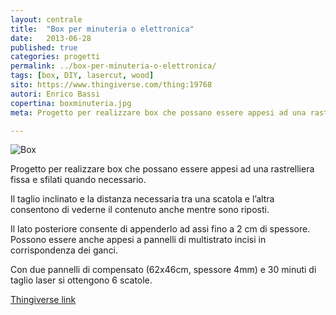 ```yaml
---
layout: centrale
title:  "Box per minuteria o elettronica"
date:   2013-06-28
published: true
categories: progetti
permalink: ../box-per-minuteria-o-elettronica/
tags: [box, DIY, lasercut, wood]
sito: https://www.thingiverse.com/thing:19768
autori: Enrico Bassi
copertina: boxminuteria.jpg
meta: Progetto per realizzare box che possano essere appesi ad una rastrelliera fissa e sfilati quando necessario.

---
```


![Box](http://fablabtorino.org/wp-content/uploads/box_2.jpg)

Progetto per realizzare box che possano essere appesi ad una rastrelliera fissa e sfilati quando necessario.

Il taglio inclinato e la distanza necessaria tra una scatola e l’altra consentono di vederne il contenuto anche mentre sono riposti.

Il lato posteriore consente di appenderlo ad assi fino a 2 cm di spessore. Possono essere anche appesi a pannelli di multistrato incisi in corrispondenza dei ganci.

Con due pannelli di compensato (62x46cm, spessore 4mm) e 30 minuti di taglio laser si ottengono 6 scatole.

[Thingiverse link](https://www.thingiverse.com/thing:19768)
